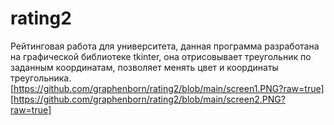 # rating2
Рейтинговая работа для университета, данная программа разработана на графической библиотеке tkinter, она отрисовывает треугольник по заданным координатам, позволяет менять цвет и координаты треугольника.
[https://github.com/graphenborn/rating2/blob/main/screen1.PNG?raw=true]
[https://github.com/graphenborn/rating2/blob/main/screen2.PNG?raw=true]
